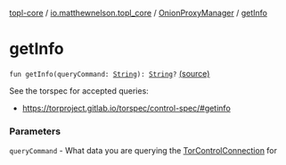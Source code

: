 [topl-core](../../index.md) / [io.matthewnelson.topl_core](../index.md) / [OnionProxyManager](index.md) / [getInfo](./get-info.md)

# getInfo

`fun getInfo(queryCommand: `[`String`](https://kotlinlang.org/api/latest/jvm/stdlib/kotlin/-string/index.html)`): `[`String`](https://kotlinlang.org/api/latest/jvm/stdlib/kotlin/-string/index.html)`?` [(source)](https://github.com/05nelsonm/TorOnionProxyLibrary-Android/blob/master/topl-core/src/main/java/io/matthewnelson/topl_core/OnionProxyManager.kt#L953)

See the torspec for accepted queries:

* https://torproject.gitlab.io/torspec/control-spec/#getinfo

### Parameters

`queryCommand` - What data you are querying the [TorControlConnection](#) for